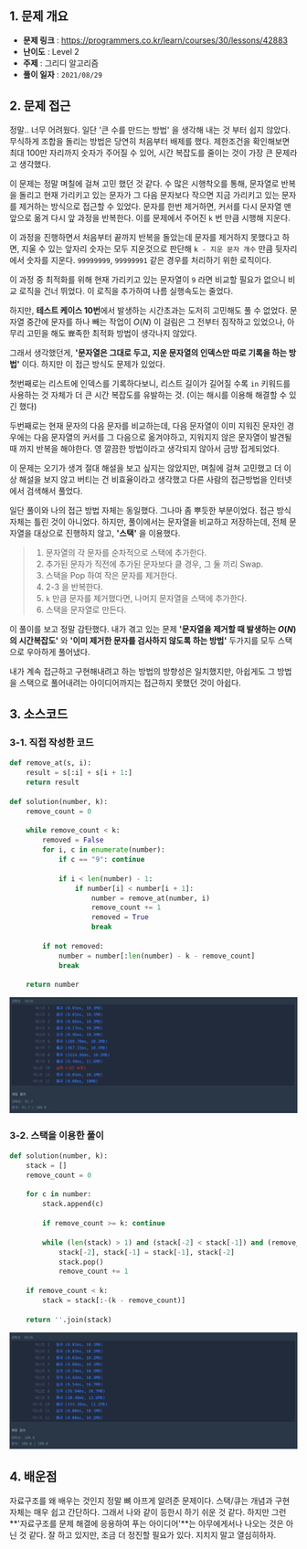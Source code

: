 ## 1. 문제 개요

- **문제 링크** : https://programmers.co.kr/learn/courses/30/lessons/42883
- **난이도** : Level 2
- **주제** : 그리디 알고리즘
- **풀이 일자** : `2021/08/29`

## 2. 문제 접근

정말.. 너무 어려웠다. 일단 '큰 수를 만드는 방법' 을 생각해 내는 것 부터 쉽지 않았다. 무식하게 조합을 돌리는 방법은 당연히 처음부터 배제를 했다. 제한조건을 확인해보면 최대 100만 자리까지 숫자가 주어질 수 있어, 시간 복잡도를 줄이는 것이 가장 큰 문제라고 생각했다.

이 문제는 정말 며칠에 걸쳐 고민 했던 것 같다. 수 많은 시행착오를 통해, 문자열로 반복을 돌리고 현재 가리키고 있는 문자가 그 다음 문자보다 작으면 지금 가리키고 있는 문자를 제거하는 방식으로 접근할 수 있었다. 문자를 한번 제거하면, 커서를 다시 문자열 맨 앞으로 옮겨 다시 앞 과정을 반복한다. 이를 문제에서 주어진 `k` 번 만큼 시행해 지운다.

이 과정을 진행하면서 처음부터 끝까지 반복을 돌았는데 문자를 제거하지 못했다고 하면, 지울 수 있는 앞자리 숫자는 모두 지운것으로 판단해 `k - 지운 문자 개수` 만큼 뒷자리에서 숫자를 지운다. `99999999`, `99999991` 같은 경우를 처리하기 위한 로직이다.

이 과정 중 최적화를 위해 현재 가리키고 있는 문자열이 `9` 라면 비교할 필요가 없으니 비교 로직을 건너 뛰었다. 이 로직을 추가하여 나름 실행속도는 줄었다.

하지만, **테스트 케이스 10번**에서 발생하는 시간초과는 도저히 고민해도 풀 수 없었다. 문자열 중간에 문자를 하나 빼는 작업이 $O(N)$ 이 걸림은 그 전부터 짐작하고 있었으나, 아무리 고민을 해도 뾰족한 최적화 방법이 생각나지 않았다.

그래서 생각했던게, **'문자열은 그대로 두고, 지운 문자열의 인덱스만 따로 기록을 하는 방법'** 이다. 하지만 이 접근 방식도 문제가 있었다.

첫번째로는 리스트에 인덱스를 기록하다보니, 리스트 길이가 길어질 수록 `in` 키워드를 사용하는 것 자체가 더 큰 시간 복잡도를 유발하는 것. (이는 해시를 이용해 해결할 수 있긴 했다)

두번째로는 현재 문자의 다음 문자를 비교하는데, 다음 문자열이 이미 지워진 문자인 경우에는 다음 문자열의 커서를 그 다음으로 옮겨야하고, 지워지지 않은 문자열이 발견될 때 까지 반복을 해야한다. 영 깔끔한 방법이라고 생각되지 않아서 금방 접게되었다.

이 문제는 오기가 생겨 절대 해설을 보고 싶지는 않았지만, 며칠에 걸쳐 고민했고 더 이상 해설을 보지 않고 버티는 건 비효율이라고 생각했고 다른 사람의 접근방법을 인터넷에서 검색해서 풀었다.

일단 풀이와 나의 접근 방법 자체는 동일했다. 그나마 좀 뿌듯한 부분이었다. 접근 방식 자체는 틀린 것이 아니었다. 하지만, 풀이에서는 문자열을 비교하고 저장하는데, 전체 문자열을 대상으로 진행하지 않고, **'스택'** 을 이용했다.

> 1. 문자열의 각 문자를 순차적으로 스택에 추가한다.
> 2. 추가된 문자가 직전에 추가된 문자보다 클 경우, 그 둘 끼리 Swap.
> 3. 스택을 Pop 하여 작은 문자를 제거한다.
> 4. 2-3 을 반복한다.
> 5. `k` 만큼 문자를 제거했다면, 나머지 문자열을 스택에 추가한다.
> 6. 스택을 문자열로 만든다.

이 풀이를 보고 정말 감탄했다. 내가 겪고 있는 문제 **'문자열을 제거할 때 발생하는 $O(N)$ 의 시간복잡도'** 와 **'이미 제거한 문자를 검사하지 않도록 하는 방법'** 두가지를 모두 스택으로 우아하게 풀어냈다.

내가 계속 접근하고 구현해내려고 하는 방법의 방향성은 일치했지만, 아쉽게도 그 방법을 스택으로 풀어내려는 아이디어까지는 접근하지 못했던 것이 아쉽다.

## 3. 소스코드

### 3-1. 직접 작성한 코드

```python
def remove_at(s, i):
    result = s[:i] + s[i + 1:]
    return result

def solution(number, k):
    remove_count = 0

    while remove_count < k:
        removed = False
        for i, c in enumerate(number):
            if c == "9": continue

            if i < len(number) - 1:
                if number[i] < number[i + 1]:
                    number = remove_at(number, i)
                    remove_count += 1
                    removed = True
                    break

        if not removed:
            number = number[:len(number) - k - remove_count]
            break

    return number
```

![](./1.png)

### 3-2. 스택을 이용한 풀이

```python
def solution(number, k):
    stack = []
    remove_count = 0

    for c in number:
        stack.append(c)

        if remove_count >= k: continue

        while (len(stack) > 1) and (stack[-2] < stack[-1]) and (remove_count < k):
            stack[-2], stack[-1] = stack[-1], stack[-2]
            stack.pop()
            remove_count += 1

    if remove_count < k:
        stack = stack[:-(k - remove_count)]

    return ''.join(stack)
```

![](./2.png)

## 4. 배운점

자료구조를 왜 배우는 것인지 정말 뼈 아프게 알려준 문제이다. 스택/큐는 개념과 구현 자체는 매우 쉽고 간단하다. 그래서 나와 같이 등한시 하기 쉬운 것 같다. 하지만 그런 **'자료구조를 문제 해결에 응용하여 푸는 아이디어'**는 아무에게서나 나오는 것은 아닌 것 같다. 잘 하고 있지만, 조금 더 정진할 필요가 있다. 지치지 말고 열심히하자.
